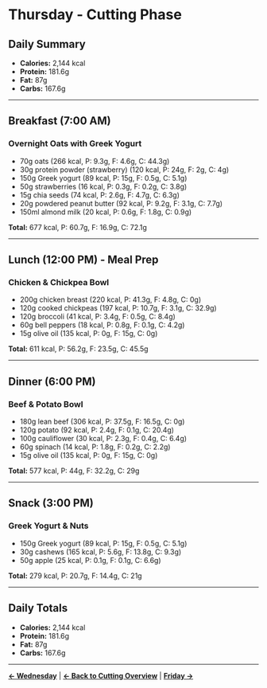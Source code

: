 # Thursday - Cutting Phase

## Daily Summary
- **Calories:** 2,144 kcal
- **Protein:** 181.6g
- **Fat:** 87g
- **Carbs:** 167.6g

---

## Breakfast (7:00 AM)
### Overnight Oats with Greek Yogurt
- 70g oats (266 kcal, P: 9.3g, F: 4.6g, C: 44.3g)
- 30g protein powder (strawberry) (120 kcal, P: 24g, F: 2g, C: 4g)
- 150g Greek yogurt (89 kcal, P: 15g, F: 0.5g, C: 5.1g)
- 50g strawberries (16 kcal, P: 0.3g, F: 0.2g, C: 3.8g)
- 15g chia seeds (74 kcal, P: 2.6g, F: 4.7g, C: 6.3g)
- 20g powdered peanut butter (92 kcal, P: 9.2g, F: 3.1g, C: 7.7g)
- 150ml almond milk (20 kcal, P: 0.6g, F: 1.8g, C: 0.9g)

**Total:** 677 kcal, P: 60.7g, F: 16.9g, C: 72.1g

---

## Lunch (12:00 PM) - Meal Prep
### Chicken & Chickpea Bowl
- 200g chicken breast (220 kcal, P: 41.3g, F: 4.8g, C: 0g)
- 120g cooked chickpeas (197 kcal, P: 10.7g, F: 3.1g, C: 32.9g)
- 120g broccoli (41 kcal, P: 3.4g, F: 0.5g, C: 8.4g)
- 60g bell peppers (18 kcal, P: 0.8g, F: 0.1g, C: 4.2g)
- 15g olive oil (135 kcal, P: 0g, F: 15g, C: 0g)

**Total:** 611 kcal, P: 56.2g, F: 23.5g, C: 45.5g

---

## Dinner (6:00 PM)
### Beef & Potato Bowl
- 180g lean beef (306 kcal, P: 37.5g, F: 16.5g, C: 0g)
- 120g potato (92 kcal, P: 2.4g, F: 0.1g, C: 20.4g)
- 100g cauliflower (30 kcal, P: 2.3g, F: 0.4g, C: 6.4g)
- 60g spinach (14 kcal, P: 1.8g, F: 0.2g, C: 2.2g)
- 15g olive oil (135 kcal, P: 0g, F: 15g, C: 0g)

**Total:** 577 kcal, P: 44g, F: 32.2g, C: 29g

---

## Snack (3:00 PM)
### Greek Yogurt & Nuts
- 150g Greek yogurt (89 kcal, P: 15g, F: 0.5g, C: 5.1g)
- 30g cashews (165 kcal, P: 5.6g, F: 13.8g, C: 9.3g)
- 50g apple (25 kcal, P: 0.1g, F: 0.1g, C: 6.6g)

**Total:** 279 kcal, P: 20.7g, F: 14.4g, C: 21g

---

## Daily Totals
- **Calories:** 2,144 kcal
- **Protein:** 181.6g
- **Fat:** 87g
- **Carbs:** 167.6g

---

**[← Wednesday](/cutting/wednesday)** | **[← Back to Cutting Overview](/cutting)** | **[Friday →](/cutting/friday)** 